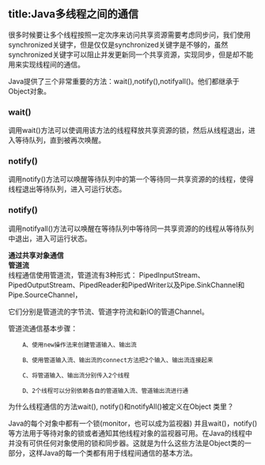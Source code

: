 title:Java多线程之间的通信
--- 
  
很多时候要让多个线程按照一定次序来访问共享资源需要考虑同步问，我们使用synchronized关键字，但是仅仅是synchronized关键字是不够的，虽然synchronized关键字可以阻止并发更新同一个共享资源，实现同步，但是却不能用来实现线程间的通信。  

Java提供了三个非常重要的方法：wait(),notify(),notifyall()。他们都继承于Object对象。

### wait()
调用wait()方法可以使调用该方法的线程释放共享资源的锁，然后从线程退出，进入等待队列，直到被再次唤醒。

### notify()
调用notify()方法可以唤醒等待队列中的第一个等待同一共享资源的的线程，使得线程退出等待队列，进入可运行状态。  

### notify()  
调用notifyall()方法可以唤醒在等待队列中等待同一共享资源的的线程从等待队列中退出，进入可运行状态。


**通过共享对象通信**  
**管道流**  
线程通信使用管道流，管道流有3种形式：        PipedInputStream、PipedOutputStream、PipedReader和PipedWriter以及Pipe.SinkChannel和Pipe.SourceChannel，

它们分别是管道流的字节流、管道字符流和新IO的管道Channel。

管道流通信基本步骤：

        A、使用new操作法来创建管道输入、输出流

        B、使用管道输入流、输出流的connect方法把2个输入、输出流连接起来

        C、将管道输入、输出流分别传入2个线程

        D、2个线程可以分别依赖各自的管道输入流、管道输出流进行通

为什么线程通信的方法wait(), notify()和notifyAll()被定义在Object 类里？

Java的每个对象中都有一个锁(monitor，也可以成为监视器) 并且wait()，notify()等方法用于等待对象的锁或者通知其他线程对象的监视器可用。在Java的线程中并没有可供任何对象使用的锁和同步器。这就是为什么这些方法是Object类的一部分，这样Java的每一个类都有用于线程间通信的基本方法。